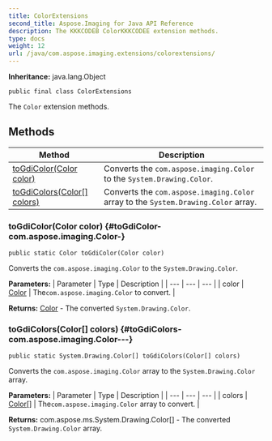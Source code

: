 ```yaml
---
title: ColorExtensions
second_title: Aspose.Imaging for Java API Reference
description: The KKKCODEB ColorKKKCODEE extension methods.
type: docs
weight: 12
url: /java/com.aspose.imaging.extensions/colorextensions/
---
```

**Inheritance:**
java.lang.Object
```
public final class ColorExtensions
```

The `Color` extension methods.
## Methods

| Method | Description |
| --- | --- |
| [toGdiColor(Color color)](#toGdiColor-com.aspose.imaging.Color-) | Converts the `com.aspose.imaging.Color` to the `System.Drawing.Color`. |
| [toGdiColors(Color[] colors)](#toGdiColors-com.aspose.imaging.Color---) | Converts the `com.aspose.imaging.Color` array to the `System.Drawing.Color` array. |
### toGdiColor(Color color) {#toGdiColor-com.aspose.imaging.Color-}
```
public static Color toGdiColor(Color color)
```


Converts the `com.aspose.imaging.Color` to the `System.Drawing.Color`.

**Parameters:**
| Parameter | Type | Description |
| --- | --- | --- |
| color | [Color](../../com.aspose.imaging/color) | The`com.aspose.imaging.Color` to convert. |

**Returns:**
[Color](../../java.awt/color) - The converted `System.Drawing.Color`.
### toGdiColors(Color[] colors) {#toGdiColors-com.aspose.imaging.Color---}
```
public static System.Drawing.Color[] toGdiColors(Color[] colors)
```


Converts the `com.aspose.imaging.Color` array to the `System.Drawing.Color` array.

**Parameters:**
| Parameter | Type | Description |
| --- | --- | --- |
| colors | [Color\[\]](../../com.aspose.imaging/color) | The`com.aspose.imaging.Color` array to convert. |

**Returns:**
com.aspose.ms.System.Drawing.Color[] - The converted `System.Drawing.Color` array.
